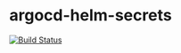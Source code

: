 # argocd-helm-secrets
[![Build Status](https://app.travis-ci.com/sommerit/argocd-helm-secrets.svg?branch=main)](https://app.travis-ci.com/sommerit/argocd-helm-secrets)
